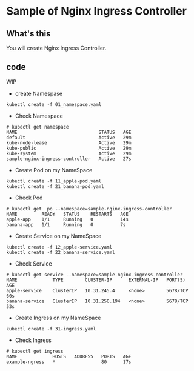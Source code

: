 # Sample of Nginx Ingress Controller

## What's this

You will create Nginx Ingress Controller.

## code

WIP


+ create Namespase

```
kubectl create -f 01_namespace.yaml
```

+ Check Namespace

```
# kubectl get namespace
NAME                              STATUS   AGE
default                           Active   29m
kube-node-lease                   Active   29m
kube-public                       Active   29m
kube-system                       Active   29m
sample-nginx-ingress-controller   Active   27s
```

+ Create Pod on my NameSpace

```
kubectl create -f 11_apple-pod.yaml
kubectl create -f 21_banana-pod.yaml
```

+ Check Pod

```
# kubectl get  po --namespace=sample-nginx-ingress-controller
NAME         READY   STATUS    RESTARTS   AGE
apple-app    1/1     Running   0          14s
banana-app   1/1     Running   0          7s
```

+ Create Service on my NameSpace

```
kubectl create -f 12_apple-service.yaml
kubectl create -f 22_banana-service.yaml
```

+ Check Service

```
# kubectl get service --namespace=sample-nginx-ingress-controller
NAME             TYPE        CLUSTER-IP      EXTERNAL-IP   PORT(S)    AGE
apple-service    ClusterIP   10.31.245.4     <none>        5678/TCP   60s
banana-service   ClusterIP   10.31.250.194   <none>        5678/TCP   53s
```

+ Create Ingress on my NameSpace

```
kubectl create -f 31-ingress.yaml
```

+ Check Ingress

```
# kubectl get ingress
NAME             HOSTS   ADDRESS   PORTS   AGE
example-ngress   *                 80      17s
```
